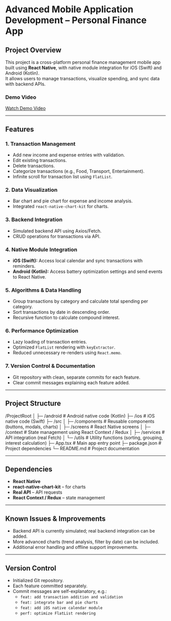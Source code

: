 # Advanced Mobile Application Development – Personal Finance App

## Project Overview
This project is a cross-platform personal finance management mobile app built using **React Native**, with native module integration for iOS (Swift) and Android (Kotlin).  
It allows users to manage transactions, visualize spending, and sync data with backend APIs.


### Demo Video
[Watch Demo Video](assets/demo.mp4)

---

## Features

### 1. Transaction Management
- Add new income and expense entries with validation.
- Edit existing transactions.
- Delete transactions.
- Categorize transactions (e.g., Food, Transport, Entertainment).
- Infinite scroll for transaction list using `FlatList`.

### 2. Data Visualization
- Bar chart and pie chart for expense and income analysis.
- Integrated `react-native-chart-kit` for charts.

### 3. Backend Integration
- Simulated backend API using Axios/Fetch.
- CRUD operations for transactions via API.

### 4. Native Module Integration
- **iOS (Swift):** Access local calendar and sync transactions with reminders.
- **Android (Kotlin):** Access battery optimization settings and send events to React Native.

### 5. Algorithms & Data Handling
- Group transactions by category and calculate total spending per category.
- Sort transactions by date in descending order.
- Recursive function to calculate compound interest.

### 6. Performance Optimization
- Lazy loading of transaction entries.
- Optimized `FlatList` rendering with `keyExtractor`.
- Reduced unnecessary re-renders using `React.memo`.

### 7. Version Control & Documentation
- Git repository with clean, separate commits for each feature.
- Clear commit messages explaining each feature added.

---

## Project Structure

/ProjectRoot
│
├─ /android # Android native code (Kotlin)
├─ /ios # iOS native code (Swift)
├─ /src
│ ├─ /components # Reusable components (buttons, modals, charts)
│ ├─ /screens # React Native screens
│ ├─ /context # State management using React Context / Redux
│ ├─ /services # API integration (real Fetch)
│ └─ /utils # Utility functions (sorting, grouping, interest calculation)
├─ App.tsx # Main app entry point
├─ package.json # Project dependencies
└─ README.md # Project documentation


---

## Dependencies
- **React Native**
- **react-native-chart-kit** – for charts
- **Real API** – API requests
- **React Context / Redux** – state management

---


## Known Issues & Improvements
- Backend API is currently simulated; real backend integration can be added.
- More advanced charts (trend analysis, filter by date) can be included.
- Additional error handling and offline support improvements.

---

## Version Control
- Initialized Git repository.
- Each feature committed separately.
- Commit messages are self-explanatory, e.g.:
  - `feat: add transaction addition and validation`
  - `feat: integrate bar and pie charts`
  - `feat: add iOS native calendar module`
  - `perf: optimize FlatList rendering`
